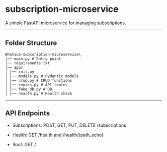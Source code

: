 # subscription-microservice

A simple FastAPI microservice for managing subscriptions.

---

## Folder Structure
```
Whatsub-subscription-microservice\
│── main.py # Entry point
│── requirements.txt
│── app/
│ │── init.py
│ │── models.py # Pydantic models
│ │── crud.py # CRUD functions
│ │── routes.py # API routes
│ │── fake_db.py # DB
│ │── health.py # Health check
```

---

## API Endpoints
- Subscriptions: POST, GET, PUT, DELETE /subscriptions

- Health: GET /health and /health/{path_echo}

- Root: GET /